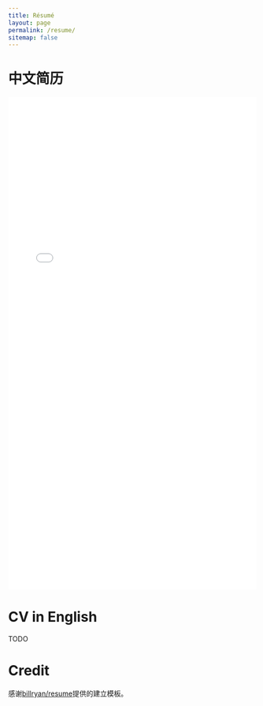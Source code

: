 ```yaml
---
title: Résumé
layout: page
permalink: /resume/
sitemap: false
---
```


# 中文简历
<iframe src="/pdf/cv_cn.pdf" style="width:100%; height:1000px;" frameborder="0"></iframe>

# CV in English
TODO

# Credit
感谢[billryan/resume](https://github.com/billryan/resume/)提供的建立模板。